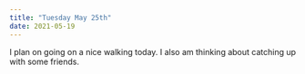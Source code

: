 ```yaml
---
title: "Tuesday May 25th"
date: 2021-05-19
---
```

I plan on going on a nice walking today. I also am thinking about catching up with some friends.
